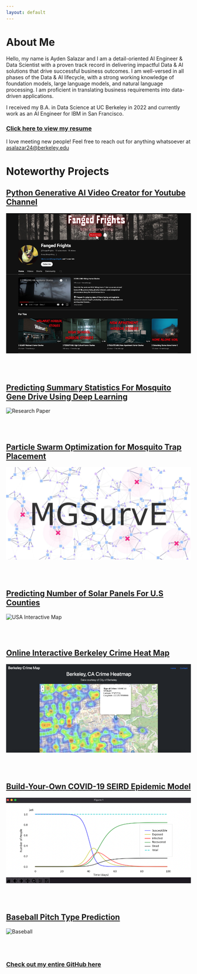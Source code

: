 ```yaml
---
layout: default
---
```


# About Me

Hello, my name is Ayden Salazar and I am a detail-oriented AI Engineer & Data Scientist with a proven track record in delivering impactful Data & AI solutions that drive successful business outcomes. I am well-versed in all phases of the Data & AI lifecycle, with a strong working knowledge of foundation models, large language models, and natural language processing. I am proficient in translating business requirements into data-driven applications. 

I received my B.A. in Data Science at UC Berkeley in 2022 and currently work as an AI Engineer for IBM in San Francisco.

### [Click here to view my resume](https://drive.google.com/file/d/1ZTpaA831iz68_Y4EUP0bKHzqxlg6u1-P/view)

I love meeting new people! Feel free to reach out for anything whatsoever at asalazar24@berkeley.edu

# Noteworthy Projects

## [Python Generative AI Video Creator for Youtube Channel](https://github.com/aydensalazar/gen-ai-storyteller)

![Youtube Channel](assets/img/ai_youtube_channel.png)

<br />
<br />

## [Predicting Summary Statistics For Mosquito Gene Drive Using Deep Learning](https://github.com/Chipdelmal/MoNeT_ML/blob/main/DSDP/STP/AydenSalazar/AydenSalazarMarkdownReport.md)

![Research Paper](assets/vid/mosquito_gene_drive.gif)

<br />
<br />

## [Particle Swarm Optimization for Mosquito Trap Placement](https://github.com/Chipdelmal/MGSurvE/blob/main/MGSurvE/optimizationPSO.py)

![Mosquito Trap Placement](assets/img/MGSurvE_logo.jpeg)

<br />
<br />

## [Predicting Number of Solar Panels For U.S Counties](https://github.com/aydensalazar/usa-solar-panel-prediction/blob/master/ER%20131%20Final%20Project%20Group%202-1.ipynb)

![USA Interactive Map](assets/vid/solar_panel_1.gif)

<br />
<br />

## [Online Interactive Berkeley Crime Heat Map](https://medium.com/codex/how-i-deployed-a-crime-heatmap-application-using-python-flask-and-heroku-48b9dfb5362f)

![Crime Heat Map](assets/img/heatmap.png)

<br />
<br />

## [Build-Your-Own COVID-19 SEIRD Epidemic Model](https://github.com/aydensalazar/covid19seirdproject)

![SEIRD Model](assets/img/covid_seird_plot.png)

<br />
<br />

## [Baseball Pitch Type Prediction](https://github.com/aydensalazar/baseball-pitch-prediction)

![Baseball](assets/vid/baseball.gif)

<br />
<br />

### [Check out my entire GitHub here](https://github.com/aydensalazar/)